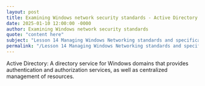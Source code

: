 ```yaml
---
layout: post
title: Examining Windows network security standards - Active Directory
date: 2025-01-10 12:00:00 -0000
author: Examining Windows network security standards
quote: "content here"
subject: "Lesson 14 Managing Windows Networking standards and specifications"
permalink: "/Lesson 14 Managing Windows Networking standards and specifications/Examining Windows network security standards/Examining Windows network security standards - Active Directory"
---
```


Active Directory: A directory service for Windows domains that provides authentication and authorization services, as well as centralized management of resources.
